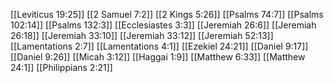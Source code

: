 [[Leviticus 19:25]]
[[2 Samuel 7:2]]
[[2 Kings 5:26]]
[[Psalms 74:7]]
[[Psalms 102:14]]
[[Psalms 132:3]]
[[Ecclesiastes 3:3]]
[[Jeremiah 26:6]]
[[Jeremiah 26:18]]
[[Jeremiah 33:10]]
[[Jeremiah 33:12]]
[[Jeremiah 52:13]]
[[Lamentations 2:7]]
[[Lamentations 4:1]]
[[Ezekiel 24:21]]
[[Daniel 9:17]]
[[Daniel 9:26]]
[[Micah 3:12]]
[[Haggai 1:9]]
[[Matthew 6:33]]
[[Matthew 24:1]]
[[Philippians 2:21]]
